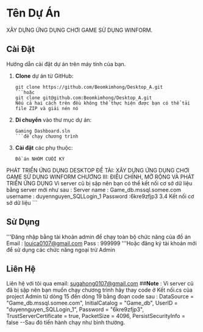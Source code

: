 # Tên Dự Án

XÂY DỰNG ỨNG DỤNG CHƠI GAME SỬ DỤNG WINFORM.

## Cài Đặt

Hướng dẫn cài đặt dự án trên máy tính của bạn.

1. **Clone** dự án từ GitHub:

    ```
    git clone https://github.com/Beomkimhong/Desktop_A.git
    ```hoặc
    git clone git@github.com:Beomkimhong/Desktop_A.git
    Nếu cả hai cách trên đều không thể thực hiện được bạn có thể tải file ZIP và giải nén nó

2. **Di chuyển** vào thư mục dự án:

    ```Truy cập
    Gaming Dashboard.sln
    ```để chạy chương trình

3. **Cài đặt** các phụ thuộc:

    ```Kết nối cơ sở dữ liệu
    Đồ án NHÓM CUỐI KỲ
PHÁT TRIỂN ỨNG DỤNG DESKTOP
ĐỀ TÀI: XÂY DỰNG ỨNG DỤNG CHƠI GAME SỬ DỤNG WINFORM
CHƯƠNG III: ĐIỀU CHỈNH, MỞ RỘNG VÀ PHÁT TRIỂN ỨNG DỤNG
Vì server cũ bị sập nên bạn có thể kết nối cơ sở dữ liệu bằng server mới như sau : 
Server name : Game_db.mssql.somee.com
username : duyennguyen_SQLLogin_1
Password :6kre9zfjp3
3.4 Kết nối cơ sở dữ liệu
    ```

## Sử Dụng

'''Đăng nhập bằng tài khoản admin để chạy toàn bộ chức năng của đồ án 
Email : louica0107@gmail.com
Pass : 999999
'''Hoặc đăng ký tài khoản mới để sử dụng các chức năng ngoại trừ Admin

## Liên Hệ

Liên hệ với tôi qua email: sugahong0107@gmail.com
##**Note** :
Vì server cũ đã bị sập nên bạn muốn chạy chương trình hãy thay code ở Kết nối.cs của project Admin từ dòng 15 đến dòng 19 bằng đoạn code sau : 
DataSource = "Game_db.mssql.somee.com",
InitialCatalog = "Game_db",
UserID = "duyennguyen_SQLLogin_1",
Password = "6kre9zfjp3",
TrustServerCertificate = true,
PacketSize = 4096,
PersistSecurityInfo = false
--Sau đó tiến hành chạy như bình thường.

